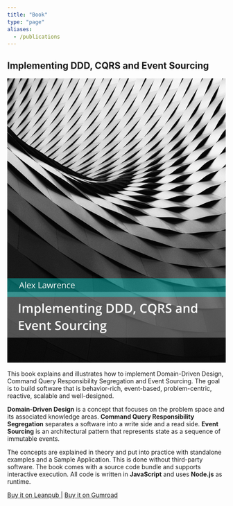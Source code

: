 ```yaml
---
title: "Book"
type: "page"
aliases: 
  - /publications
---
```


## Implementing DDD, CQRS and Event Sourcing

<section class="showcase">
  <a class="showcase-image" href="https://leanpub.com/implementing-ddd-cqrs-and-event-sourcing">
    <img src="/images/book-cover.jpg">
  </a>
  <section>
    <p>
      This book explains and illustrates how to implement Domain-Driven Design, Command Query Responsibility Segregation and Event Sourcing. The goal is to build software that is behavior-rich, event-based, problem-centric, reactive, scalable and well-designed. 
    </p>
    <p>
      <strong>Domain-Driven Design</strong> is a concept that focuses on the problem space and its associated knowledge areas. <strong>Command Query Responsibility Segregation</strong> separates a software into a write side and a read side. <strong>Event Sourcing</strong> is an architectural pattern that represents state as a sequence of immutable events. 
    </p>
    <p>
      The concepts are explained in theory and put into practice with standalone examples and a Sample Application. This is done without third-party software. The book comes with a source code bundle and supports interactive execution. All code is written in <strong>JavaScript</strong> and uses <strong>Node.js</strong> as runtime.
    </p>
    <p>
      <a href="https://leanpub.com/implementing-ddd-cqrs-and-event-sourcing">
        Buy it on Leanpub
      </a>
      |
      <a href="https://gumroad.com/l/implementing-ddd-cqrs-and-event-sourcing">
        Buy it on Gumroad
      </a>
    </p>
  </section>
</section>